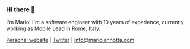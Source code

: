### Hi there 👋
I'm Mario! I'm a software engineer with 10 years of experience, currently working as Mobile Lead in Rome, Italy.

[Personal website](https://www.marioiannotta.com) | [Twitter](https://www.twitter.com/MarioIannotta) | [info@marioiannotta.com](mailto:info@marioiannotta.com) 
